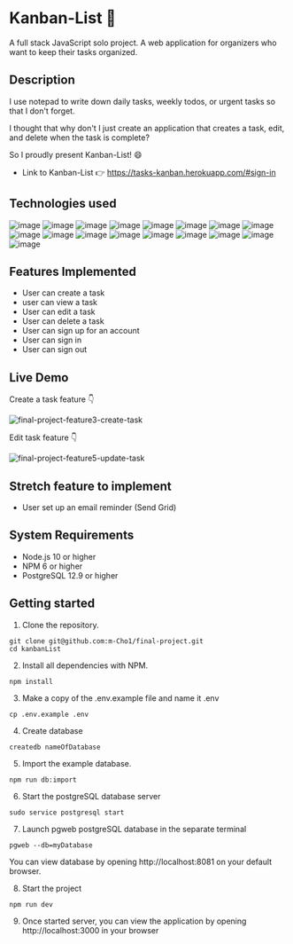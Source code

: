 # Kanban-List :memo:

A full stack JavaScript solo project.
A web application for organizers who want to keep their tasks organized.

## Description
I use notepad to write down daily tasks, weekly todos, or urgent tasks so that I don't forget.

I thought that why don't I just create an application that creates a task, edit, and delete when the task is complete?

So I proudly present Kanban-List! :smile:

* Link to Kanban-List :point_right: https://tasks-kanban.herokuapp.com/#sign-in

## Technologies used

![image](https://user-images.githubusercontent.com/96744088/185199905-96d095cd-fb35-4816-bcf2-49471023dcee.png)
![image](https://user-images.githubusercontent.com/96744088/185199847-4a5516f5-1e63-4c38-b914-a87515eb098a.png)
![image](https://user-images.githubusercontent.com/96744088/185200132-6174e088-dab1-4e82-989e-914bdd6b55de.png)
![image](https://user-images.githubusercontent.com/96744088/185200149-7e796535-ccff-4a9a-9c9a-e1641b560106.png)
![image](https://user-images.githubusercontent.com/96744088/185200163-475211a9-9b6c-40b2-b802-4e15405c1ead.png)
![image](https://user-images.githubusercontent.com/96744088/185200178-d731c662-c630-4879-80aa-3af8cb5d4715.png)
![image](https://user-images.githubusercontent.com/96744088/185200190-9c6bb110-8424-4577-9ae0-feb3b0d2b058.png)
![image](https://user-images.githubusercontent.com/96744088/185200207-83c1eacc-551c-48e7-85c9-4a0841e9df22.png)
![image](https://user-images.githubusercontent.com/96744088/185200223-2ca8d16a-cce0-4ac1-bf44-fa93724452fb.png)
![image](https://user-images.githubusercontent.com/96744088/185200241-16a4c172-01fa-491f-9417-bf23c4fd65b7.png)
![image](https://user-images.githubusercontent.com/96744088/185200259-6659b626-61a8-4788-8701-932857acec9e.png)
![image](https://user-images.githubusercontent.com/96744088/185200277-75a74235-05ed-4b36-9835-8af39a25500d.png)
![image](https://user-images.githubusercontent.com/96744088/185200293-bff78f17-8b68-4e65-8468-b09e1e74dfd1.png)
![image](https://user-images.githubusercontent.com/96744088/185201886-ccdb0b7a-214a-493d-b8be-4dcd20e1e42a.png)
![image](https://user-images.githubusercontent.com/96744088/185201183-b235f7ad-da62-430c-8a54-399e82696f83.png)
![image](https://user-images.githubusercontent.com/96744088/185201225-089fe5d4-61c2-48d3-af80-8198cd4d5847.png)
![image](https://user-images.githubusercontent.com/96744088/185201295-8891fe32-3b50-4d6b-91a9-70d8929d80db.png)

## Features Implemented
* User can create a task
* user can view a task
* User can edit a task
* User can delete a task
* User can sign up for an account
* User can sign in
* User can sign out

## Live Demo

Create a task feature :point_down:

![final-project-feature3-create-task](https://user-images.githubusercontent.com/96744088/185204524-9c799c31-cfac-4092-9492-80d76626f086.gif)


Edit task feature :point_down:

![final-project-feature5-update-task](https://user-images.githubusercontent.com/96744088/185204394-d3aa57be-09ef-42ef-a91a-652b72227a1b.gif)

## Stretch feature to implement
* User set up an email reminder (Send Grid)

## System Requirements
* Node.js 10 or higher
* NPM 6 or higher
* PostgreSQL 12.9 or higher

## Getting started

1. Clone the repository.
  ```
  git clone git@github.com:m-Cho1/final-project.git
  cd kanbanList
  ```
2. Install all dependencies with NPM.
  ```
  npm install
  ```
3. Make a copy of the .env.example file and name it .env
  ```
  cp .env.example .env
  ```
4. Create database
  ```
  createdb nameOfDatabase
  ```
5. Import the example database.
  ```
  npm run db:import
  ```
6. Start the postgreSQL database server
  ```
  sudo service postgresql start
  ```
7. Launch pgweb postgreSQL database in the separate terminal
  ```
  pgweb --db=myDatabase
  ```
  You can view database by opening http://localhost:8081 on your default browser.
  
8. Start the project
  ```
  npm run dev
  ```
9. Once started server, you can view the application by opening http://localhost:3000 in your browser
